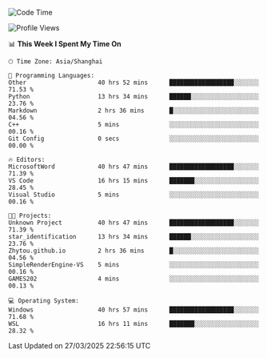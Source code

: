 <!--START_SECTION:waka-->
![Code Time](http://img.shields.io/badge/Code%20Time-2%2C497%20hrs%2040%20mins-blue)

![Profile Views](http://img.shields.io/badge/Profile%20Views-1-blue)

📊 **This Week I Spent My Time On** 

```text
🕑︎ Time Zone: Asia/Shanghai

💬 Programming Languages: 
Other                    40 hrs 52 mins      ██████████████████░░░░░░░   71.53 % 
Python                   13 hrs 34 mins      ██████░░░░░░░░░░░░░░░░░░░   23.76 % 
Markdown                 2 hrs 36 mins       █░░░░░░░░░░░░░░░░░░░░░░░░   04.56 % 
C++                      5 mins              ░░░░░░░░░░░░░░░░░░░░░░░░░   00.16 % 
Git Config               0 secs              ░░░░░░░░░░░░░░░░░░░░░░░░░   00.00 % 

🔥 Editors: 
MicrosoftWord            40 hrs 47 mins      ██████████████████░░░░░░░   71.39 % 
VS Code                  16 hrs 15 mins      ███████░░░░░░░░░░░░░░░░░░   28.45 % 
Visual Studio            5 mins              ░░░░░░░░░░░░░░░░░░░░░░░░░   00.16 % 

🐱‍💻 Projects: 
Unknown Project          40 hrs 47 mins      ██████████████████░░░░░░░   71.39 % 
star_identification      13 hrs 34 mins      ██████░░░░░░░░░░░░░░░░░░░   23.76 % 
Zhytou.github.io         2 hrs 36 mins       █░░░░░░░░░░░░░░░░░░░░░░░░   04.56 % 
SimpleRenderEngine-VS    5 mins              ░░░░░░░░░░░░░░░░░░░░░░░░░   00.16 % 
GAMES202                 4 mins              ░░░░░░░░░░░░░░░░░░░░░░░░░   00.13 % 

💻 Operating System: 
Windows                  40 hrs 57 mins      ██████████████████░░░░░░░   71.68 % 
WSL                      16 hrs 11 mins      ███████░░░░░░░░░░░░░░░░░░   28.32 % 
```


 Last Updated on 27/03/2025 22:56:15 UTC
<!--END_SECTION:waka-->